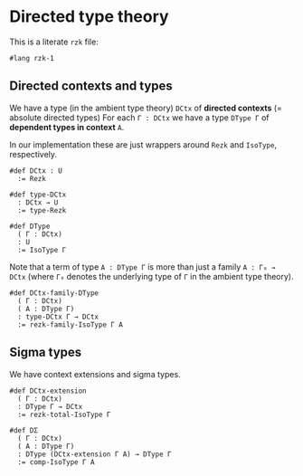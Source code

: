 # Directed type theory

This is a literate `rzk` file:

```rzk
#lang rzk-1
```

## Directed contexts and types

We have a type (in the ambient type theory) `DCtx`
of **directed contexts** (= absolute directed types)
For each `Γ : DCtx` we have a type `DType Γ` of **dependent types in context** `A`.

In our implementation these are just wrappers around `Rezk` and `IsoType`,
respectively.

```rzk
#def DCtx : U
  := Rezk

#def type-DCtx
  : DCtx → U
  := type-Rezk

#def DType
  ( Γ : DCtx)
  : U
  := IsoType Γ
```

Note that a term of type `A : DType Γ` is more than just a family `A : Γ₀ → DCtx`
(where `Γ₀` denotes the underlying type of `Γ` in the ambient type theory).

```rzk
#def DCtx-family-DType
  ( Γ : DCtx)
  ( A : DType Γ)
  : type-DCtx Γ → DCtx
  := rezk-family-IsoType Γ A
```

## Sigma types

We have context extensions and sigma types.

```rzk
#def DCtx-extension
  ( Γ : DCtx)
  : DType Γ → DCtx
  := rezk-total-IsoType Γ

#def DΣ
  ( Γ : DCtx)
  ( A : DType Γ)
  : DType (DCtx-extension Γ A) → DType Γ
  := comp-IsoType Γ A
```
